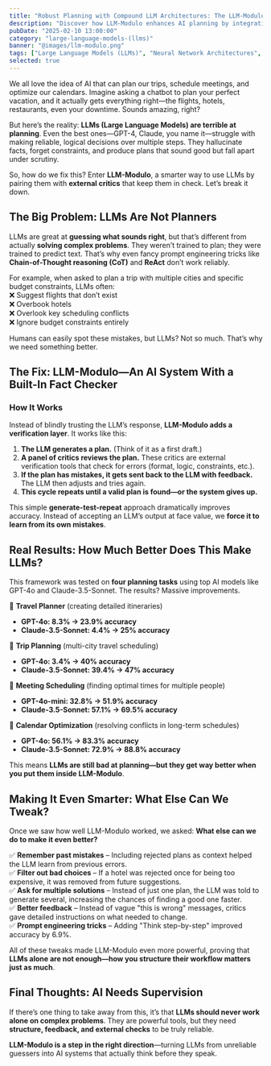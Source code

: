 ```yaml
---
title: "Robust Planning with Compound LLM Architectures: The LLM-Modulo Approach"
description: "Discover how LLM-Modulo enhances AI planning by integrating external critics, enabling Large Language Models to generate, verify, and refine decisions for more reliable, structured problem-solving."
pubDate: "2025-02-10 13:00:00"
category: "large-language-models-(llms)"
banner: "@images/llm-modulo.png"
tags: ["Large Language Models (LLMs)", "Neural Network Architectures", "AI", "Data", "Multimodal Learning"]
selected: true
---
```




We all love the idea of AI that can plan our trips, schedule meetings, and optimize our calendars. Imagine asking a chatbot to plan your perfect vacation, and it actually gets everything right—the flights, hotels, restaurants, even your downtime. Sounds amazing, right?  

But here’s the reality: **LLMs (Large Language Models) are terrible at planning**. Even the best ones—GPT-4, Claude, you name it—struggle with making reliable, logical decisions over multiple steps. They hallucinate facts, forget constraints, and produce plans that sound good but fall apart under scrutiny.  

So, how do we fix this? Enter **LLM-Modulo**, a smarter way to use LLMs by pairing them with **external critics** that keep them in check. Let’s break it down.  



## **The Big Problem: LLMs Are Not Planners**  

LLMs are great at **guessing what sounds right**, but that’s different from actually **solving complex problems**. They weren’t trained to plan; they were trained to predict text. That’s why even fancy prompt engineering tricks like **Chain-of-Thought reasoning (CoT)** and **ReAct** don’t work reliably.  

For example, when asked to plan a trip with multiple cities and specific budget constraints, LLMs often:  
❌ Suggest flights that don’t exist  
❌ Overbook hotels  
❌ Overlook key scheduling conflicts  
❌ Ignore budget constraints entirely  

Humans can easily spot these mistakes, but LLMs? Not so much. That’s why we need something better.  


## **The Fix: LLM-Modulo—An AI System With a Built-In Fact Checker**  

### **How It Works**
Instead of blindly trusting the LLM’s response, **LLM-Modulo adds a verification layer**. It works like this:  

1. **The LLM generates a plan.** (Think of it as a first draft.)  
2. **A panel of critics reviews the plan.** These critics are external verification tools that check for errors (format, logic, constraints, etc.).  
3. **If the plan has mistakes, it gets sent back to the LLM with feedback.** The LLM then adjusts and tries again.  
4. **This cycle repeats until a valid plan is found—or the system gives up.**  

This simple **generate-test-repeat** approach dramatically improves accuracy. Instead of accepting an LLM’s output at face value, we **force it to learn from its own mistakes**.  


## **Real Results: How Much Better Does This Make LLMs?**  

This framework was tested on **four planning tasks** using top AI models like GPT-4o and Claude-3.5-Sonnet. The results? Massive improvements.  

📍 **Travel Planner** (creating detailed itineraries)  
- **GPT-4o: 8.3% → 23.9% accuracy**  
- **Claude-3.5-Sonnet: 4.4% → 25% accuracy**  

📍 **Trip Planning** (multi-city travel scheduling)  
- **GPT-4o: 3.4% → 40% accuracy**  
- **Claude-3.5-Sonnet: 39.4% → 47% accuracy**  

📍 **Meeting Scheduling** (finding optimal times for multiple people)  
- **GPT-4o-mini: 32.8% → 51.9% accuracy**  
- **Claude-3.5-Sonnet: 57.1% → 69.5% accuracy**  

📍 **Calendar Optimization** (resolving conflicts in long-term schedules)  
- **GPT-4o: 56.1% → 83.3% accuracy**  
- **Claude-3.5-Sonnet: 72.9% → 88.8% accuracy**  

This means **LLMs are still bad at planning—but they get way better when you put them inside LLM-Modulo**.  

## **Making It Even Smarter: What Else Can We Tweak?**  

Once we saw how well LLM-Modulo worked, we asked: **What else can we do to make it even better?**  

✅ **Remember past mistakes** – Including rejected plans as context helped the LLM learn from previous errors.  
✅ **Filter out bad choices** – If a hotel was rejected once for being too expensive, it was removed from future suggestions.  
✅ **Ask for multiple solutions** – Instead of just one plan, the LLM was told to generate several, increasing the chances of finding a good one faster.  
✅ **Better feedback** – Instead of vague "this is wrong" messages, critics gave detailed instructions on what needed to change.  
✅ **Prompt engineering tricks** – Adding "Think step-by-step" improved accuracy by 6.9%.  

All of these tweaks made LLM-Modulo even more powerful, proving that **LLMs alone are not enough—how you structure their workflow matters just as much**.  


## **Final Thoughts: AI Needs Supervision**  

If there’s one thing to take away from this, it’s that **LLMs should never work alone on complex problems**. They are powerful tools, but they need **structure, feedback, and external checks** to be truly reliable.  

**LLM-Modulo is a step in the right direction**—turning LLMs from unreliable guessers into AI systems that actually think before they speak.  
